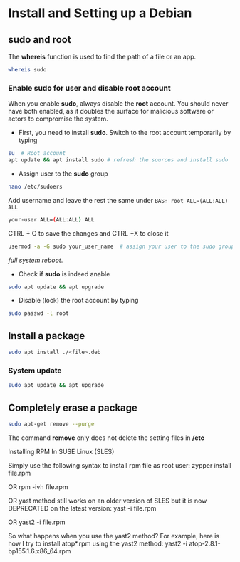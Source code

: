 # Install and Setting up a Debian #

## sudo and root ###

The **whereis** function is used to find the path of a file or an app.

``` BASH
whereis sudo
```

### Enable sudo for user and disable root account ###

When you enable **sudo**, always disable the **root** account. You should never have both enabled, as it doubles the surface for malicious software or actors to compromise the system.

- First, you need to install **sudo**. Switch to the root account temporarily by typing

``` BASH
su  # Root account
apt update && apt install sudo # refresh the sources and install sudo
````
- Assign user to the **sudo** group

``` BASH
nano /etc/sudoers
```

Add username and leave the rest the same under ``` BASH root ALL=(ALL:ALL) ALL ```
  
```` BASH
your-user ALL=(ALL:ALL) ALL
````

CTRL + O to save the changes and CTRL +X to close it



```` BASH
usermod -a -G sudo your_user_name  # assign your user to the sudo group
````
  
  _full system reboot_.

- Check if **sudo** is indeed anable

````BASH
sudo apt update && apt upgrade
````

- Disable (lock) the root account by typing

````BASH
sudo passwd -l root
````



## Install a package ##

```` BASH
sudo apt install ./<file>.deb
````

### System update ###

```` BASH
sudo apt update && apt upgrade
````

## Completely erase a package ##

```` BASH
sudo apt-get remove --purge
````

The command **remove** only does not delete the setting files in **/etc**




Installing RPM In SUSE Linux (SLES)

Simply use the following syntax to install rpm file as root user:
zypper install file.rpm

OR
rpm -ivh file.rpm

OR yast method still works on an older version of SLES but it is now DEPRECATED on the latest version:
yast -i file.rpm

OR
yast2 -i file.rpm

So what happens when you use the yast2 method? For example, here is how I try to install atop*.rpm using the yast2 method:
yast2 -i atop-2.8.1-bp155.1.6.x86_64.rpm
